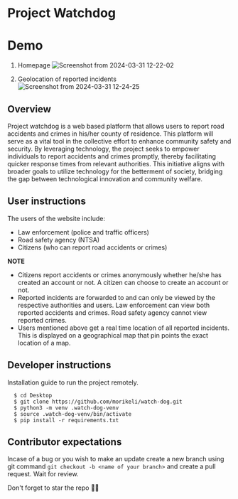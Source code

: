 # Project Watchdog

# Demo
  1. Homepage
    ![Screenshot from 2024-03-31 12-22-02](https://github.com/morikeli/watch-dog/assets/78599959/d26349fe-0d3c-4b81-923c-52237a67d1b2)

  2. Geolocation of reported incidents
     ![Screenshot from 2024-03-31 12-24-25](https://github.com/morikeli/watch-dog/assets/78599959/600658bd-9f88-4d45-8da3-eb6e497de70b)

      

## Overview
Project watchdog is a web based platform that allows users to report road accidents and crimes in his/her county of residence.  This platform will serve as a vital tool in the collective effort to enhance community safety and security. By leveraging technology, the project seeks to empower individuals to report accidents and crimes promptly, thereby facilitating quicker response times from relevant authorities. This initiative aligns with broader goals to utilize technology for the betterment of society, bridging the gap between technological innovation and community welfare.

## User instructions
The users of the website include:
  - Law enforcement (police and traffic officers)
  - Road safety agency (NTSA)
  - Citizens (who can report road accidents or crimes)

**NOTE**
  - Citizens report accidents or crimes anonymously whether he/she has created an account or not. A citizen can choose to create an account or not.
  - Reported incidents are forwarded to and can only be viewed by the respective authorities and users. Law enforcement can view both reported accidents and crimes. Road safety agency cannot view reported crimes.
  - Users mentioned above get a real time location of all reported incidents. This is displayed on a geographical map that pin points the exact location of a map.

## Developer instructions
Installation guide to run the project remotely.
```(bash)
  $ cd Desktop
  $ git clone https://github.com/morikeli/watch-dog.git
  $ python3 -m venv .watch-dog-venv
  $ source .watch-dog-venv/bin/activate
  $ pip install -r requirements.txt
```

## Contributor expectations
Incase of a bug or you wish to make an update create a new branch using git command `git checkout -b <name of your branch>` and create a pull request. Wait for review.

Don't forget to star the repo 🌟😉
